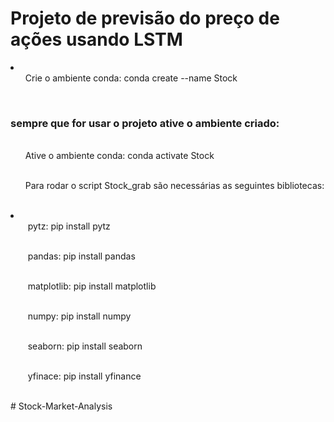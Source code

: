 <h1> Projeto de previsão do preço de ações usando LSTM </h1>
<li>
  <ol>Crie o ambiente conda: conda create --name Stock</ol><br/>
  <h3>sempre que for usar o projeto ative o ambiente criado:</h3><br>
  <ol>Ative o ambiente conda: conda activate Stock</ol><br/>
  <ol>Para rodar o script Stock_grab são necessárias as seguintes bibliotecas:</ol><br/>
  <li>
    <ul>&nbsp;pytz: pip install pytz</ul><br/>
    <ul>&nbsp;pandas: pip install pandas</ul><br/>
    <ul>&nbsp;matplotlib: pip install matplotlib</ul><br/>
    <ul>&nbsp;numpy: pip install numpy</ul><br/>
    <ul>&nbsp;seaborn: pip install seaborn</ul><br/>
    <ul>&nbsp;yfinace: pip install yfinance</ul><br/>
  </li>
</li>
# Stock-Market-Analysis
